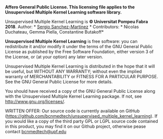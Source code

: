 **Affero General Public License. This licensing file applies to the Unsupervised Multiple Kernel Learning software library.**

Unsupervised Multiple Kernel Learning is **© Universitat Pompeu Fabra 2018**. 
Author: * [Sergio Sanchez-Martinez](https://www.linkedin.com/in/sersanmar/) * 
Contributors: * Nicolas Duchateau, Gemma Piella, Constantine Butakoff*

**Unsupervised Multiple Kernel Learning** is free software: you can redistribute it and/or modify
it under the terms of the GNU General Public License as published by
the Free Software Foundation, either version 3 of the License, or
(at your option) any later version.

Unsupervised Multiple Kernel Learning is distributed in the hope that it will be useful,
but WITHOUT ANY WARRANTY; without even the implied warranty of
MERCHANTABILITY or FITNESS FOR A PARTICULAR PURPOSE.  See the
GNU General Public License for more details.

You should have received a copy of the GNU General Public License
along with the Unsupervised Multiple Kernel Learning package.  If not, see <http://www.gnu.org/licenses/>.

WRITTEN OFFER: Our source code is currently available on GitHub (https://github.com/bcnmedtech/unsupervised_multiple_kernel_learning). If you would like a copy of the third party GPL or LGPL source code contained in this product, you may find it on our Github project, otherwise pease contact bcnmedtech@upf.edu